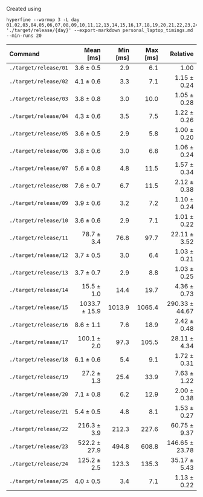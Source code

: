 Created using
```
hyperfine --warmup 3 -L day 01,02,03,04,05,06,07,08,09,10,11,12,13,14,15,16,17,18,19,20,21,22,23,24,25 './target/release/{day}' --export-markdown personal_laptop_timings.md --min-runs 20
```

| Command | Mean [ms] | Min [ms] | Max [ms] | Relative |
|:---|---:|---:|---:|---:|
| `./target/release/01` | 3.6 ± 0.5 | 2.9 | 6.1 | 1.00 |
| `./target/release/02` | 4.1 ± 0.6 | 3.3 | 7.1 | 1.15 ± 0.24 |
| `./target/release/03` | 3.8 ± 0.8 | 3.0 | 10.0 | 1.05 ± 0.28 |
| `./target/release/04` | 4.3 ± 0.6 | 3.5 | 7.5 | 1.22 ± 0.26 |
| `./target/release/05` | 3.6 ± 0.5 | 2.9 | 5.8 | 1.00 ± 0.20 |
| `./target/release/06` | 3.8 ± 0.6 | 3.0 | 6.8 | 1.06 ± 0.24 |
| `./target/release/07` | 5.6 ± 0.8 | 4.8 | 11.5 | 1.57 ± 0.34 |
| `./target/release/08` | 7.6 ± 0.7 | 6.7 | 11.5 | 2.12 ± 0.38 |
| `./target/release/09` | 3.9 ± 0.6 | 3.2 | 7.2 | 1.10 ± 0.24 |
| `./target/release/10` | 3.6 ± 0.6 | 2.9 | 7.1 | 1.01 ± 0.22 |
| `./target/release/11` | 78.7 ± 3.4 | 76.8 | 97.7 | 22.11 ± 3.52 |
| `./target/release/12` | 3.7 ± 0.5 | 3.0 | 6.4 | 1.03 ± 0.21 |
| `./target/release/13` | 3.7 ± 0.7 | 2.9 | 8.8 | 1.03 ± 0.25 |
| `./target/release/14` | 15.5 ± 1.0 | 14.4 | 19.7 | 4.36 ± 0.73 |
| `./target/release/15` | 1033.7 ± 15.9 | 1013.9 | 1065.4 | 290.33 ± 44.67 |
| `./target/release/16` | 8.6 ± 1.1 | 7.6 | 18.9 | 2.42 ± 0.48 |
| `./target/release/17` | 100.1 ± 2.0 | 97.3 | 105.5 | 28.11 ± 4.34 |
| `./target/release/18` | 6.1 ± 0.6 | 5.4 | 9.1 | 1.72 ± 0.31 |
| `./target/release/19` | 27.2 ± 1.3 | 25.4 | 33.9 | 7.63 ± 1.22 |
| `./target/release/20` | 7.1 ± 0.8 | 6.2 | 12.9 | 2.00 ± 0.38 |
| `./target/release/21` | 5.4 ± 0.5 | 4.8 | 8.1 | 1.53 ± 0.27 |
| `./target/release/22` | 216.3 ± 3.9 | 212.3 | 227.6 | 60.75 ± 9.37 |
| `./target/release/23` | 522.2 ± 27.9 | 494.8 | 608.8 | 146.65 ± 23.78 |
| `./target/release/24` | 125.2 ± 2.5 | 123.3 | 135.3 | 35.17 ± 5.43 |
| `./target/release/25` | 4.0 ± 0.5 | 3.4 | 7.1 | 1.13 ± 0.22 |
